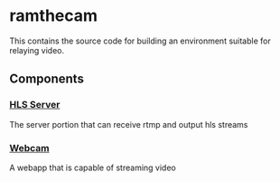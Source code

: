 # ramthecam

This contains the source code for building an environment suitable for relaying video.

## Components

### [HLS Server](./hls-server/README.md)

The server portion that can receive rtmp and output hls streams

### [Webcam](./webcam/README.md)

A webapp that is capable of streaming video
